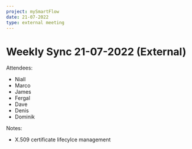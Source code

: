 ```yaml
---
project: mySmartFlow
date: 21-07-2022
type: external meeting
---
```




# Weekly Sync 21-07-2022 (External)

Attendees:
- Niall
- Marco
- James
- Fergal
- Dave
- Denis
- Dominik


Notes:
- X.509 certificate lifecylce management